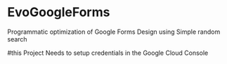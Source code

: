 # EvoGoogleForms
Programmatic optimization of   Google Forms Design using Simple random search 


#this Project Needs to setup credentials in the Google Cloud Console

